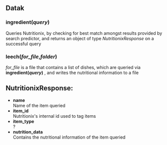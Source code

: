 ## Datak

### ingredient(*query*)
Queries Nutritionix, by checking for best match amongst results provided by search predictor, and returns an object of type *NutritionixResponse* on a successful query

### leech(*for_file*,*folder*)
*for_file* is a file that contains a list of dishes, which are queried via **ingredient(*query*)** , and writes the nutritional information to a file


## NutritionixResponse:
* **name**  
Name of the item queried  
* **item_id**  
Nutritionix's internal id used to tag items
* **item_type**  
?
* **nutrition_data**  
Contains the nutritional information of the item queried





